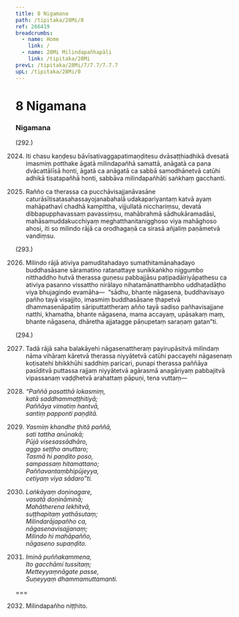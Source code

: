 ```yaml
---
title: 8 Nigamana
path: /tipitaka/28Mi/8
ref: 266419
breadcrumbs:
  - name: Home
    link: /
  - name: 28Mi Milindapañhapāḷi
    link: /tipitaka/28Mi
prevL: /tipitaka/28Mi/7/7.7/7.7.7
upL: /tipitaka/28Mi/0
---
```


# 8 Nigamana

### Nigamana

(292.)

2024. Iti chasu kaṇḍesu bāvīsativaggapatimaṇḍitesu dvāsaṭṭhiadhikā dvesatā imasmiṃ potthake āgatā milindapañhā samattā, anāgatā ca pana dvācattālīsā honti, āgatā ca anāgatā ca sabbā samodhānetvā catūhi adhikā tisatapañhā honti, sabbāva milindapañhāti saṅkhaṃ gacchanti.

2025. Rañño ca therassa ca pucchāvisajjanāvasāne caturāsītisatasahassayojanabahalā udakapariyantaṃ katvā ayaṃ mahāpathavī chadhā kampittha, vijjullatā nicchariṃsu, devatā dibbapupphavassaṃ pavassiṃsu, mahābrahmā sādhukāramadāsi, mahāsamuddakucchiyaṃ meghatthanitanigghoso viya mahāghoso ahosi, iti so milindo rājā ca orodhagaṇā ca sirasā añjaliṃ paṇāmetvā vandiṃsu.

(293.)

2026. Milindo rājā ativiya pamuditahadayo sumathitamānahadayo buddhasāsane sāramatino ratanattaye sunikkaṅkho niggumbo nitthaddho hutvā therassa guṇesu pabbajjāsu paṭipadāiriyāpathesu ca ativiya pasanno vissattho nirālayo nihatamānatthambho uddhaṭadāṭho viya bhujagindo evamāha—  “sādhu, bhante nāgasena, buddhavisayo pañho tayā visajjito, imasmiṃ buddhasāsane ṭhapetvā dhammasenāpatiṃ sāriputtattheraṃ añño tayā sadiso pañhavisajjane natthi, khamatha, bhante nāgasena, mama accayaṃ, upāsakaṃ maṃ, bhante nāgasena, dhāretha ajjatagge pāṇupetaṃ saraṇaṃ gatan”ti.

(294.)

2027. Tadā rājā saha balakāyehi nāgasenattheraṃ payirupāsitvā milindaṃ nāma vihāraṃ kāretvā therassa niyyātetvā catūhi paccayehi nāgasenaṃ koṭisatehi bhikkhūhi saddhiṃ paricari, punapi therassa paññāya pasīditvā puttassa rajjaṃ niyyātetvā agārasmā anagāriyaṃ pabbajitvā vipassanaṃ vaḍḍhetvā arahattaṃ pāpuṇi, tena vuttaṃ—

2028. _“Paññā pasatthā lokasmiṃ,_  
_katā saddhammaṭṭhitiyā;_  
_Paññāya vimatiṃ hantvā,_  
_santiṃ papponti paṇḍitā._  


2029. _Yasmiṃ khandhe ṭhitā paññā,_  
_sati tattha anūnakā;_  
_Pūjā visesassādhāro,_  
_aggo seṭṭho anuttaro;_  
_Tasmā hi paṇḍito poso,_  
_sampassaṃ hitamattano;_  
_Paññavantaṃbhipūjeyya,_  
_cetiyaṃ viya sādaro”ti._  


2030. _Laṅkāyaṃ doṇinagare,_  
_vasatā doṇināminā;_  
_Mahātherena lekhitvā,_  
_suṭṭhapitaṃ yathāsutaṃ;_  
_Milindarājapañho ca,_  
_nāgasenavisajjanaṃ;_  
_Milindo hi mahāpañño,_  
_nāgaseno supaṇḍito._  


2031. _Iminā puññakammena,_  
_Ito gacchāmi tussitaṃ;_  
_Metteyyaṃnāgate passe,_  
_Suṇeyyaṃ dhammamuttamanti._  


===

2032. Milindapañho niṭṭhito.




